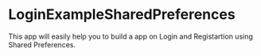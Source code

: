 # LoginExampleSharedPreferences
This app will easily help you to build a app on Login and Registartion using Shared Preferences.
